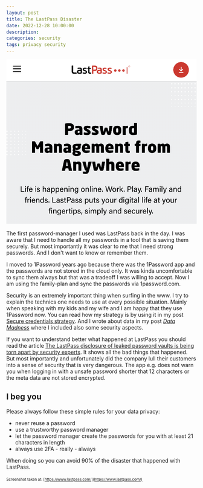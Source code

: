 ```yaml
---
layout: post
title: The LastPass Disaster
date: 2022-12-28 10:00:00
description: 
categories: security
tags: privacy security
---
```


<img src="/assets/images/last-pass.png" />

The first password-manager I used was LastPass back in the day. I was aware that I need to handle all my passwords in a tool that is saving them securely. But most importantly it was clear to me that I need strong passwords. And I don't want to know or remember them. 

I moved to 1Password years ago because there was the 1Password app and the passwords are not stored in the cloud only. It was kinda uncomfortable to sync them always but that was a tradeoff I was willing to accept. Now I am using the family-plan and sync the passwords via 1password.com. 

Security is an extremely important thing when surfing in the www. I try to explain the technics one needs to use at every possible situation. Mainly when speaking with my kids and my wife and I am happy that they use 1Password now. You can read how my strategy is by using it in my post [Secure credentials strategy](/security/2020/01/27/strategy-to-safely-create-login-credentials-for-your-accounts.html). And I wrote about data in my post [_Data Madness_](/it/2022/10/11/data-madness.html) where I included also some security aspects.

If you want to understand better what happened at LastPass you should read the article [The LastPass disclosure of leaked password vaults is being torn apart by security experts](https://www.theverge.com/2022/12/28/23529547/lastpass-vault-breach-disclosure-encryption-cybersecurity-rebuttal). It shows all the bad things that happened. But most importantly and unfortunately did the company lull their customers into a sense of security that is very dangerous. The app e.g. does not warn you when logging in with a unsafe password shorter that 12 characters or the meta data are not stored encrypted. 

## I beg you

Please always follow these simple rules for your data privacy:

* never reuse a password
* use a trustworthy password manager
* let the password manager create the passwords for you with at least 21 characters in length
* always use 2FA - really - always

When doing so you can avoid 90% of the disaster that happened with LastPass.









<span style="font-size: 0.7em">Screenshot taken at: [https://www.lastpass.com/](https://www.lastpass.com/)</span>

